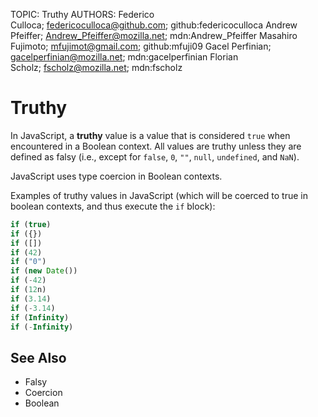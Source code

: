 TOPIC: Truthy
AUTHORS: Federico Culloca; federicoculloca@github.com; github:federicoculloca
         Andrew Pfeiffer; Andrew_Pfeiffer@mozilla.net; mdn:Andrew_Pfeiffer
         Masahiro Fujimoto; mfujimot@gmail.com; github:mfuji09
         Gacel Perfinian; gacelperfinian@mozilla.net; mdn:gacelperfinian
         Florian Scholz; fscholz@mozilla.net; mdn:fscholz

# Truthy

In JavaScript, a **truthy** value is a value that is considered  `true` when encountered in a
Boolean context. All values are truthy unless they are defined as falsy (i.e., except for `false`,
`0`, `""`, `null`, `undefined`, and `NaN`).

JavaScript uses type coercion in Boolean contexts.

Examples of truthy values in JavaScript (which will be coerced to true in boolean contexts,
and thus execute the `if` block):

```javascript
if (true)
if ({})
if ([])
if (42)
if ("0")
if (new Date())
if (-42)
if (12n)
if (3.14)
if (-3.14)
if (Infinity)
if (-Infinity)
```

## See Also

- Falsy
- Coercion
- Boolean
